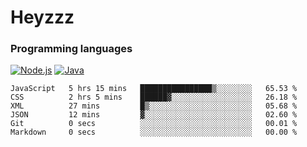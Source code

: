 # Heyzzz  

### Programming languages  

[![Node.js](https://img.shields.io/badge/-Node.js-262626?style=for-the-badge)](https://nodejs.org)
[![Java](https://img.shields.io/badge/-Java-262626?style=for-the-badge)](https://java.com)

<!--START_SECTION:waka-->

```text
JavaScript   5 hrs 15 mins   ████████████████▒░░░░░░░░   65.53 %
CSS          2 hrs 5 mins    ██████▓░░░░░░░░░░░░░░░░░░   26.18 %
XML          27 mins         █▒░░░░░░░░░░░░░░░░░░░░░░░   05.68 %
JSON         12 mins         ▓░░░░░░░░░░░░░░░░░░░░░░░░   02.60 %
Git          0 secs          ░░░░░░░░░░░░░░░░░░░░░░░░░   00.01 %
Markdown     0 secs          ░░░░░░░░░░░░░░░░░░░░░░░░░   00.00 %
```

<!--END_SECTION:waka-->
